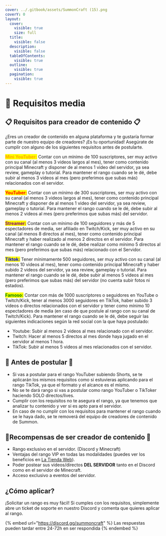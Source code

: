 ```yaml
---
cover: ../.gitbook/assets/SummonCraft (15).png
coverY: 0
layout:
  cover:
    visible: true
    size: full
  title:
    visible: false
  description:
    visible: false
  tableOfContents:
    visible: true
  outline:
    visible: true
  pagination:
    visible: true
---
```


# 📃 Requisitos media

## 📋 Requisitos para creador de contenido 📋

¿Eres un creador de contenido en alguna plataforma y te gustaría formar parte de nuestro equipo de creadores? ¡Es tu oportunidad! Asegúrate de cumplir con alguno de los siguientes requisitos antes de postularte.

<mark style="color:orange;">**Mini YouTuber:**</mark> Contar con un mínimo de 100 suscriptores, ser muy activo con su canal (al menos 3 videos largos al mes), tener como contenido principal Minecraft y disponer de al menos 1 video del servidor, ya sea review, gameplay o tutorial. Para mantener el rango cuando se le dé, debe subir al menos 3 videos al mes (pero preferimos que subas más) relacionados con el servidor.

<mark style="color:red;">**YouTuber:**</mark> Contar con un mínimo de 300 suscriptores, ser muy activo con su canal (al menos 3 videos largos al mes), tener como contenido principal Minecraft y disponer de al menos 1 video del servidor, ya sea review, gameplay o tutorial. Para mantener el rango cuando se le dé, debe subir al menos 2 videos al mes (pero preferimos que subas más) del servidor.

<mark style="color:purple;">**Streamer:**</mark> Contar con un mínimo de 100 seguidores y más de 5 espectadores de media, ser afiliado en Twitch/Kick, ser muy activo en su canal (al menos 8 directos al mes), tener como contenido principal Minecraft y haber realizado al menos 2 directos en el servidor. Para mantener el rango cuando se le dé, debe realizar como mínimo 5 directos al mes (pero preferimos que subas más) relacionado con el Servidor.

<mark style="color:blue;">**Tiktok:**</mark> Tener mínimamente 500 seguidores, ser muy activo con su canal (al menos 10 videos al mes), tener como contenido principal Minecraft y haber subido 2 videos del servidor, ya sea review, gameplay o tutorial. Para mantener el rango cuando se le dé, debe subir al menos 5 videos al mes (pero preferimos que subas más) del servidor (no cuenta subir fotos ni estados).

<mark style="color:green;">**Famoso:**</mark> Contar con más de 1000 suscriptores o seguidores en YouTube o Twitch/Kick, tener al menos 3000 seguidores en TikTok, haber subido 3 videos o directos relacionados con el servidor y tener como mínimo 10 espectadores de media (en caso de que postule al rango con su canal de Twitch/Kick). Para mantener el rango cuando se le dé, debe seguir las siguientes indicaciones según la red social con la que haya postulado:

* Youtube: Subir al menos 2 videos al mes relacionado con el servidor.
* Twitch: Hacer al menos 5 directos al mes donde haya jugado en el servidor al menos 1 hora.
* TikTok: Subir al menos 5 videos al mes relacionados con el servidor.

## 🧷 Antes de postular 🧷

* Si vas a postular para el rango YouTuber subiendo Shorts, se te aplicarán los mismos requisitos como si estuvieras aplicando para el rango TikTok, ya que el formato y el alcance es el mismo.
* No se te dará rango si vas a postular como rango YouTuber o TikToker haciendo SOLO directos/lives.
* Cumplir con los requisitos no te asegura el rango, ya que tenemos que analizar tu contenido y ver si es apto para el servidor.
* En caso de no cumplir con los requisitos para mantener el rango cuando se le haya dado, se te removerá del equipo de creadores de contenido de Summon.

## 📌Recompensas de ser creador de contenido 📌

* Rango exclusivo en el servidor. (Discord y Minecraft)
* Ventajas del rango VIP en todas las modalidades (puedes ver los beneficios en [La Tienda Web](https://store.summoncraft.xyz/)).
* Poder postear sus videos/directos **DEL SERVIDOR** tanto en el Discord como en el servidor de Minecraft.
* Acceso exclusivo a eventos del servidor.

## ¿Cómo aplicar?

¡Solicitar un rango es muy fácil! Si cumples con los requisitos, simplemente abre un ticket de soporte en nuestro Discord y comenta que quieres aplicar al rango.

{% embed url="https://discord.gg/summoncraft" %}
Las respuestas pueden tardar entre 24-72h en ser respondida
{% endembed %}
